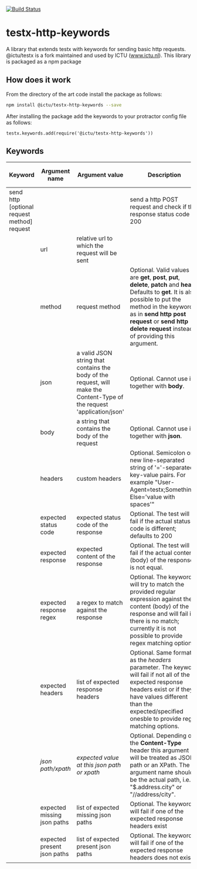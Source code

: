 [![Build Status](https://travis-ci.org/ICTU/testx-http-keywords.svg?branch=master)](https://travis-ci.org/ICTU/testx-http-keywords)

testx-http-keywords
=====

A library that extends testx with keywords for sending basic http requests. @ictu/testx is a fork maintained and used by ICTU (www.ictu.nl). This library is packaged as a npm package

## How does it work
From the directory of the art code install the package as follows:
```sh
npm install @ictu/testx-http-keywords --save
```

After installing the package add the keywords to your protractor config file as follows:

```
testx.keywords.add(require('@ictu/testx-http-keywords'))
```

## Keywords

| Keyword                   | Argument name | Argument value  | Description | Supports repeating arguments |
| ----------------------    | ------------- | --------------- |------------ | ---------------------------- |
| send http [optional request method] request         |               |                 | send a http POST request and check if the response status code is 200 |  |
|                           | url           | relative url to which the request will be sent || No |
|                           | method        | request method  | Optional. Valid values are **get**, **post**, **put**, **delete**, **patch** and **head**. Defaults to **get**. It is also possible to put the method in the keyword, as in **send http post request** or **send http delete request** instead of providing this argument. | No |
|                           | json          | a valid JSON string that contains the body of the request, will make the Content-Type of the request 'application/json' | Optional. Cannot use it together with **body**. | No |
|                           | body          | a string that contains the body of the request | Optional. Cannot use it together with **json**. | No |
|                           | headers       | custom headers | Optional. Semicolon or new line-separated string of '='-separated key-value pairs. For example "User-Agent=testx;Something-Else='value with spaces'"| No |
|                           | expected status code   | expected status code of the response | Optional. The test will fail if the actual status code is different; defaults to 200| No |
|                           | expected response  | expected content of the response | Optional. The test will fail if the actual content (body) of the response is not equal. | No |
|                           | expected response regex | a regex to match against the response | Optional. The keyword will try to match the provided regular expression against the content (body) of the response and will fail if there is no match; currently it is not possible to provide regex matching options. | No |
|                           | expected headers | list of expected response headers | Optional. Same format as the *headers* parameter. The keyword will fail if not all of the expected response headers exist or if they have values different than the expected/specified onesble to provide regex matching options. | No |
|                           | *json path/xpath* | *expected value at this json path or xpath* | Optional. Depending on the **Content-Type** header this argument will be treated as JSON path or an XPath. The argument name should be the actual path, i.e. "$.address.city" or "//address/city". | Yes |
|                           | expected missing json paths | list of expected missing json paths | Optional. The keyword will fail if one of the expected response headers exist | No |
|                           | expected present json paths | list of expected present json paths | Optional. The keyword will fail if one of the expected response headers does not exist | No |
